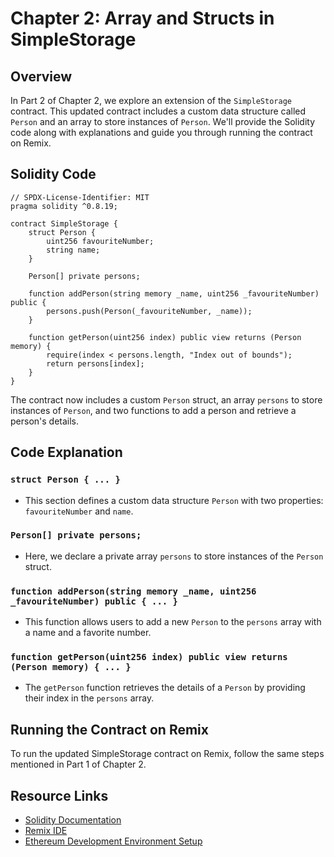 <!-- @format -->

# Chapter 2: Array and Structs in SimpleStorage

## Overview

In Part 2 of Chapter 2, we explore an extension of the `SimpleStorage` contract. This updated contract includes a custom data structure called `Person` and an array to store instances of `Person`. We'll provide the Solidity code along with explanations and guide you through running the contract on Remix.

## Solidity Code

```solidity
// SPDX-License-Identifier: MIT
pragma solidity ^0.8.19;

contract SimpleStorage {
    struct Person {
        uint256 favouriteNumber;
        string name;
    }

    Person[] private persons;

    function addPerson(string memory _name, uint256 _favouriteNumber) public {
        persons.push(Person(_favouriteNumber, _name));
    }

    function getPerson(uint256 index) public view returns (Person memory) {
        require(index < persons.length, "Index out of bounds");
        return persons[index];
    }
}
```

The contract now includes a custom `Person` struct, an array `persons` to store instances of `Person`, and two functions to add a person and retrieve a person's details.

## Code Explanation

### `struct Person { ... }`

- This section defines a custom data structure `Person` with two properties: `favouriteNumber` and `name`.

### `Person[] private persons;`

- Here, we declare a private array `persons` to store instances of the `Person` struct.

### `function addPerson(string memory _name, uint256 _favouriteNumber) public { ... }`

- This function allows users to add a new `Person` to the `persons` array with a name and a favorite number.

### `function getPerson(uint256 index) public view returns (Person memory) { ... }`

- The `getPerson` function retrieves the details of a `Person` by providing their index in the `persons` array.

## Running the Contract on Remix

To run the updated SimpleStorage contract on Remix, follow the same steps mentioned in Part 1 of Chapter 2.

## Resource Links

- [Solidity Documentation](https://docs.soliditylang.org/en/v0.8.19/)
- [Remix IDE](https://remix.ethereum.org)
- [Ethereum Development Environment Setup](https://ethereum.org/developers/#developer-tools)
